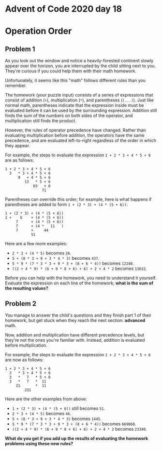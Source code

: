 # Advent of Code 2020 day 18

# Operation Order

## Problem 1

As you look out the window and notice a heavily-forested continent slowly appear over the horizon, you are interrupted by the child sitting next to you. They're curious if you could help them with their math homework.

Unfortunately, it seems like this "math" follows different rules than you remember.

The homework (your puzzle input) consists of a series of expressions that consist of addition (`+`), multiplication (`*`), and parentheses (`(...)`). Just like normal math, parentheses indicate that the expression inside must be evaluated before it can be used by the surrounding expression. Addition still finds the sum of the numbers on both sides of the operator, and multiplication still finds the product.

However, the rules of operator precedence have changed. Rather than evaluating multiplication before addition, the operators have the same precedence, and are evaluated left-to-right regardless of the order in which they appear.

For example, the steps to evaluate the expression `1 + 2 * 3 + 4 * 5 + 6` are as follows:

```
1 + 2 * 3 + 4 * 5 + 6
  3   * 3 + 4 * 5 + 6
      9   + 4 * 5 + 6
         13   * 5 + 6
             65   + 6
                 71
```

Parentheses can override this order; for example, here is what happens if parentheses are added to form `1 + (2 * 3) + (4 * (5 + 6))`:

```
1 + (2 * 3) + (4 * (5 + 6))
1 +    6    + (4 * (5 + 6))
     7      + (4 * (5 + 6))
     7      + (4 *   11   )
     7      +     44
            51
```

Here are a few more examples:

- `2 * 3 + (4 * 5)` becomes `26`.
- `5 + (8 * 3 + 9 + 3 * 4 * 3)` becomes `437`.
- `5 * 9 * (7 * 3 * 3 + 9 * 3 + (8 + 6 * 4))` becomes `12240`.
- `((2 + 4 * 9) * (6 + 9 * 8 + 6) + 6) + 2 + 4 * 2` becomes `13632`.

Before you can help with the homework, you need to understand it yourself. Evaluate the expression on each line of the homework; **what is the sum of the resulting values?**

## Problem 2

You manage to answer the child's questions and they finish part 1 of their homework, but get stuck when they reach the next section: **advanced** math.

Now, addition and multiplication have different precedence levels, but they're not the ones you're familiar with. Instead, addition is evaluated before multiplication.

For example, the steps to evaluate the expression `1 + 2 * 3 + 4 * 5 + 6` are now as follows:

```
1 + 2 * 3 + 4 * 5 + 6
  3   * 3 + 4 * 5 + 6
  3   *   7   * 5 + 6
  3   *   7   *  11
     21       *  11
         231
```

Here are the other examples from above:

- `1 + (2 * 3) + (4 * (5 + 6))` still becomes `51`.
- `2 * 3 + (4 * 5)` becomes `46`.
- `5 + (8 * 3 + 9 + 3 * 4 * 3)` becomes `1445`.
- `5 * 9 * (7 * 3 * 3 + 9 * 3 + (8 + 6 * 4))` becomes `669060`.
- `((2 + 4 * 9) * (6 + 9 * 8 + 6) + 6) + 2 + 4 * 2` becomes `23340`.

**What do you get if you add up the results of evaluating the homework problems using these new rules?**
